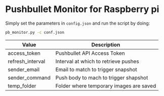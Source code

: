 # Pushbullet Monitor for Raspberry pi
Simply set the parameters in ```config.json``` and run the script by doing:

```bash
pb_monitor.py -c conf.json
```
|     Value      |              Description                 |
|----------------|------------------------------------------|             
|access_token     | Pushbullet API Access Token             |
|refresh_interval | Interval at which to retrieve pushes    |         
|sender_email     | Email to match to trigger snapshot      |       
|sender_command   | Push body to mach to trigger shapshot   |          
|temp_folder      | Folder where temporary images are saved |            
